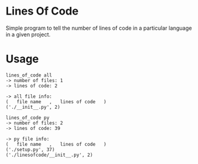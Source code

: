 Lines Of Code
=============

Simple program to tell the number of lines of code in a particular language in a given project.


Usage
=====
	lines_of_code all
	-> number of files: 1
	-> lines of code: 2

	-> all file info:
	(   file name   ,   lines of code   )
	('./__init__.py', 2)

	lines_of_code py
	-> number of files: 2
	-> lines of code: 39

	-> py file info:
	(   file name   ,   lines of code   )
	('./setup.py', 37)
	('./linesofcode/__init__.py', 2)

